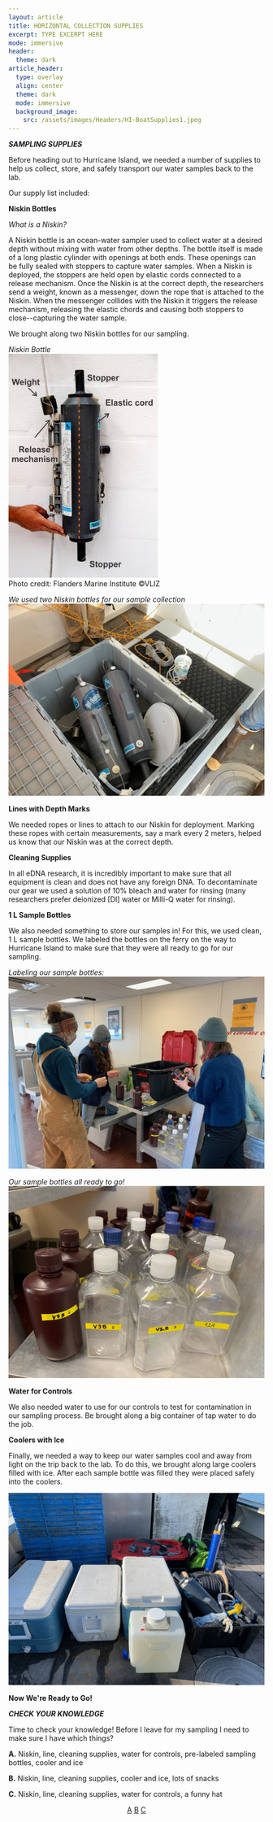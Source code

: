 ```yaml
---
layout: article
title: HORIZONTAL COLLECTION SUPPLIES
excerpt: TYPE EXCERPT HERE
mode: immersive
header:
  theme: dark
article_header:
  type: overlay
  align: center
  theme: dark
  mode: immersive
  background_image:
    src: /assets/images/Headers/HI-BoatSupplies1.jpeg
---
```


***SAMPLING SUPPLIES***

Before heading out to Hurricane Island, we needed a number of supplies to help us collect, store, and safely transport our water samples back to the lab. 

Our supply list included:

**Niskin Bottles**

*What is a Niskin?*

A Niskin bottle is an ocean-water sampler used to collect water at a desired depth without mixing with water from other depths. The bottle itself is made of a long plastic cylinder with openings at both ends. These openings can be fully sealed with stoppers to capture water samples. When a Niskin is deployed, the stoppers are held open by elastic cords connected to a release mechanism. Once the Niskin is at the correct depth, the researchers send a weight, known as a messenger, down the rope that is attached to the Niskin. When the messenger collides with the Niskin it triggers the release mechanism, releasing the elastic chords and causing both stoppers to close--capturing the water sample. 

We brought along two Niskin bottles for our sampling.

*Niskin Bottle*    
                      ![Niskin-Model](/assets/images/Niskin-Model.jpeg)     
Photo credit: Flanders Marine Institute ©VLIZ     


*We used two Niskin bottles for our sample collection*
![HI-Niskin1](/assets/images/HI/HI-Niskin1.jpeg)    



**Lines with Depth Marks**  

We needed ropes or lines to attach to our Niskin for deployment. Marking these ropes with certain measurements, say a mark every 2 meters, helped us know that our Niskin was at the correct depth. 


**Cleaning Supplies**  

In all eDNA research, it is incredibly important to make sure that all equipment is clean and does not have any foreign DNA. To decontaminate our gear we used a solution of 10% bleach and water for rinsing (many researchers prefer deionized [DI] water or Milli-Q water for rinsing).


**1 L Sample Bottles**  

We also needed something to store our samples in! For this, we used clean, 1 L sample bottles. We labeled the bottles on the ferry on the way to Hurricane Island to make sure that they were all ready to go for our sampling.

*Labeling our sample bottles:*
![HI-Labeling2](/assets/images/HI/HI-Labeling2.jpeg)   

*Our sample bottles all ready to go!*
![HI-Labeling3](/assets/images/HI/HI-Labeling3.jpeg)  


**Water for Controls** 

We also needed water to use for our controls to test for contamination in our sampling process. Be brought along a big container of tap water to do the job.

**Coolers with Ice** 

Finally, we needed a way to keep our water samples cool and away from light on the trip back to the lab. To do this, we brought along large coolers filled with ice. After each sample bottle was filled they were placed safely into the coolers.

![HI-BoatSupplies1](/assets/images/HI/HI-BoatSupplies1.jpeg)  



**Now We're Ready to Go!**    

  



***CHECK YOUR KNOWLEDGE***

Time to check your knowledge! Before I leave for my sampling I need to make sure I have which things?

**A.** Niskin, line, cleaning supplies, water for controls, pre-labeled sampling bottles, cooler and ice

**B.** Niskin, line, cleaning supplies, cooler and ice, lots of snacks   

**C.** Niskin, line, cleaning supplies, water for controls, a funny hat


<p align="center">
<a class="button button--outline-primary button--pill" href="HorizontalSupplies1">A</a> <a class="button button--outline-primary button--pill" href="HorizontalSupplies2">B</a> <a class="button button--outline-primary button--pill" href="HorizontalSupplies2">C</a></p>

